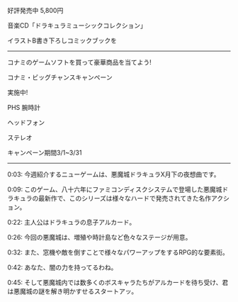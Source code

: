 好評発売中  5,800円

音楽CD「ドラキュラミューシックコレクション」

イラストB書き下ろしコミックブックを



---------------------------

コナミのゲームソフトを買って豪華商品を当てよう!

コナミ・ビッグチャンスキャンペーン

実施中!

PHS      腕時計

ヘッドフォン

ステレオ


キャンペーン期間3/1~3/31 


-----------------

0:03: 今週紹介するニューゲームは、悪魔城ドラキュラX月下の夜想曲です。

0:09: このゲーム、八十六年にファミコンディスクシステムで登場した悪魔城ドラキュラの最新作で、このシリーズは様々なハードで発売されてきた名作アクション。

0:22: 主人公はドラキュラの息子アルカード。

0:26: 今回の悪魔城は、増殖や時計島など色々なステージが用意。

0:32: また、窓機や敵を倒すことで様々なパワーアップをするRPG的な要素街。

0:42: あなた、闇の力を持ってるわね。

0:45: そして悪魔城内では数多くのボスキャラたちがアルカードを待ち受け、君は悪魔城の謎を解き明かすせるスタートアッ。


